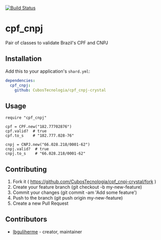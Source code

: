 [![Build Status](https://travis-ci.org/CubosTecnologia/cpf_cnpj-crystal.svg?branch=master)](https://travis-ci.org/CubosTecnologia/cpf_cnpj-crystal)

# cpf_cnpj

Pair of classes to validate Brazil's CPF and CNPJ

## Installation

Add this to your application's `shard.yml`:

```yaml
dependencies:
  cpf_cnpj:
    github: CubosTecnologia/cpf_cnpj-crystal
```

## Usage

```crystal
require "cpf_cnpj"

cpf = CPF.new("182.77702876")
cpf.valid?  # true
cpf.to_s    # "182.777.028-76"

cnpj = CNPJ.new("66.028.218/0001-62")
cnpj.valid?  # true
cnpj.to_s    # "66.028.218/0001-62"
```

## Contributing

1. Fork it ( https://github.com/CubosTecnologia/cpf_cnpj-crystal/fork )
2. Create your feature branch (git checkout -b my-new-feature)
3. Commit your changes (git commit -am 'Add some feature')
4. Push to the branch (git push origin my-new-feature)
5. Create a new Pull Request

## Contributors

- [lbguliherme](https://github.com/lbguliherme)  - creator, maintainer
